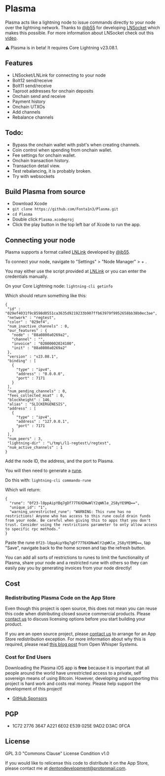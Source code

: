 
# Plasma

Plasma acts like a lightning node to issue commands directly to your node over the lightning network. Thanks to [@jb55](https://github.com/jb55)
for developing [LNSocket](https://github.com/jb55/lnsocket) which makes this possible. For more information about LNSocket check out this [video](https://www.youtube.com/watch?v=LZLRCPNn7vA).

⚠️ Plasma is in beta! It requires Core Lightning v23.08.1.

## Features
- LNSocket/LNLink for connecting to your node
- Bolt12 send/receive
- Bolt11 send/receive
- Taproot addresses for onchain deposits
- Onchain send and receive
- Payment history
- Onchain UTXOs
- Add channels
- Rebalance channels

## Todo:
- Bypass the onchain wallet with psbt's when creating channels.
- Coin control when spending from onchain wallet.
- Fee settings for onchain wallet.
- Onchain transaction history.
- Transaction detail view.
- Test rebalancing, it is probably broken.
- Try with websockets


## Build Plasma from source
* Download Xcode
* `git clone https://github.com/Fonta1n3/Plasma.git`
* `cd Plasma`
* Double click `Plasma.xcodeproj`
* Click the play button in the top left bar of Xcode to run the app.


## Connecting your node
Plasma supports a format called [LNLink](https://lnlink.app/qr/) developed by [@jb55](https://github.com/jb55).

To connect your node, navigate to "Settings" > "Node Manager" > + .

You may either use the script provided at [LNLink](https://lnlink.app/qr/) or you can enter the credentials manually.

On your Core Lightning node:
`lightning-cli getinfo`
 
 Which should return something like this:
 ```
 {
  "id" : "029ef4031f9c8598d0551ca3635d9219233b907ffb63979f9952658bb38b0ec3ae",
  "network" : "regtest",
  "color" : "029ef4",
  "num_inactive_channels" : 0,
  "our_features" : {
    "node" : "88a0800a0269a2",
    "channel" : "",
    "invoice" : "02000002024100",
    "init" : "08a0800a0269a2"
  },
  "version" : "v23.08.1",
  "binding" : [
    {
      "type" : "ipv4",
      "address" : "0.0.0.0",
      "port" : 7171
    }
  ],
  "num_pending_channels" : 0,
  "fees_collected_msat" : 0,
  "blockheight" : 146,
  "alias" : "SLICKERGENESIS",
  "address" : [
    {
      "type" : "ipv4",
      "address" : "127.0.0.1",
      "port" : 7171
    }
  ],
  "num_peers" : 3,
  "lightning-dir" : "\/tmp\/l1-regtest\/regtest",
  "num_active_channels" : 1
}
 ```
 
 Add the node ID, the address, and the port to Plasma.
 
 You will then need to generate a [rune](https://docs.corelightning.org/reference/lightning-commando-rune).
 
 Do this with:
 `lightning-cli commando-rune`
 
 Which will return:
 ```
 {
   "rune": "0f23-l0ppAipYBq7gDf77T6XDNwWlY2qWKle_2S8yYE9MQ==",
   "unique_id": "1",
   "warning_unrestricted_rune": "WARNING: This rune has no restrictions! Anyone who has access to this rune could drain funds from your node. Be careful when giving this to apps that you don't trust. Consider using the restrictions parameter to only allow access to specific rpc methods."
}
 ```
 
Paste the rune `0f23-l0ppAipYBq7gDf77T6XDNwWlY2qWKle_2S8yYE9MQ==`, tap "Save", navigate back to the home screen and tap the refresh button.
 
You can add all sorts of restrictions to runes to limit the functionality of Plasma, share your node and a restricted 
rune with others so they can easily pay you by generating invoices from your node directly!


## Cost

### Redistributing Plasma Code on the App Store

Even though this project is open source, this does not mean you can reuse this code when distributing closed source commercial products. Please [contact us](mailto:dentondevelopment@protonmail.com) to discuss licensing options before you start building your product.

If you are an open source project, please [contact us](mailto:dentondevelopment@protonmail.com) to arrange for an App Store redistribution exception. For more information about why this is required, please read [this blog post](https://whispersystems.org/blog/license-update/) from Open Whisper Systems.


### Cost for End Users

Downloading the Plasma iOS app is **free** because it is important that all people around the world have unrestricted access to a private, self sovereign means of using Bitcoin.
However, developing and supporting this project is hard work and costs real money. Please help support the development of this project!

* [GitHub Sponsors](https://github.com/sponsors/fonta1n3)


## PGP

* 1C72 2776 3647 A221 6E02 E539 025E 9AD2 D3AC 0FCA


## License

GPL 3.0
"Commons Clause" License Condition v1.0

If you would like to relicense this code to distribute it on the App Store,
please contact me at [dentondevelopment@protonmail.com](mailto:dentondevelopment@protonmail.com).



